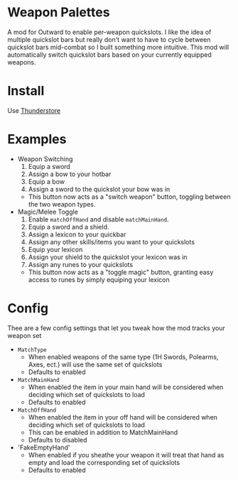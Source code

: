 # Weapon Palettes

A mod for Outward to enable per-weapon quickslots. I like the idea of multiple quickslot bars but really don't want to have to cycle between quickslot bars mid-combat so I built something more intuitive. This mod will automatically switch quickslot bars based on your currently equipped weapons.

# Install

Use [Thunderstore](https://outward.thunderstore.io/package/Godofdrakes/WeaponPalettes/)

# Examples

- Weapon Switching
  1. Equip a sword
  2. Assign a bow to your hotbar
  3. Equip a bow
  4. Assign a sword to the quickslot your bow was in
  - This button now acts as a "switch weapon" button, toggling between the two weapon types.
- Magic/Melee Toggle
  1. Enable `matchOffHand` and disable `matchMainHand`.
  2. Equip a sword and a shield.
  3. Assign a lexicon to your quickbar
  4. Assign any other skills/items you want to your quickslots
  5. Equip your lexicon
  6. Assign your shield to the quickslot your lexicon was in
  7. Assign any runes to your quickslots
  - This button now acts as a "toggle magic" button, granting easy access to runes by simply equiping your lexicon

# Config

Thee are a few config settings that let you tweak how the mod tracks your weapon set

- `MatchType`
  - When enabled weapons of the same type (1H Swords, Polearms, Axes, ect.) will use the same set of quickslots
  - Defaults to enabled
- `MatchMainHand`
  - When enabled the item in your main hand will be considered when deciding which set of quickslots to load
  - Defaults to enabled
- `MatchOffHand`
  - When enabled the item in your off hand will be considered when deciding which set of quickslots to load
  - This can be enabled in addition to MatchMainHand
  - Defaults to disabled
- 'FakeEmptyHand'
  - When enabled if you sheathe your weapon it will treat that hand as empty and load the corresponding set of quickslots
  - Defaults to enabled